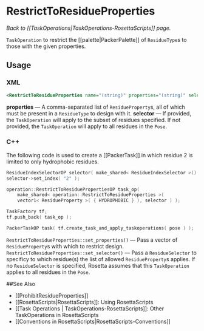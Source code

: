 # RestrictToResidueProperties
*Back to [[TaskOperations|TaskOperations-RosettaScripts]] page.*

 `TaskOperation` to restrict the [[palette|PackerPalette]] of `ResidueType`s to those with the given properties.
 
 ## Usage
 ### XML
 ```xml
<RestrictToResidueProperties name="(string)" properties="(string)" selector="(string)" />
```

**properties** &mdash; A comma-separated list of `ResidueProperty`s, all of which must be present in a `ResidueType` to design with it.
**selector** &mdash; If provided, the `TaskOperation` will apply to the subset of residues specified. If not provided, the `TaskOperation` will apply to all residues in the `Pose`.

### C++
The following code is used to create a [[PackerTask]] in which residue 2 is limited to only hydrophobic residues.
```C++
ResidueIndexSelectorOP selector( make_shared< ResidueIndexSelector >() );
selector->set_index( "2" );

operation::RestrictToResiduePropertiesOP task_op(
    make_shared< operation::RestrictToResidueProperties >(
    vector1< ResidueProperty >( { HYDROPHOBIC } ), selector ) );

TaskFactory tf;
tf.push_back( task_op );

PackerTaskOP task( tf.create_task_and_apply_taskoperations( pose ) );
```

`RestrictToResidueProperties::set_properties()` &mdash; Pass a vector of `ResidueProperty`s with which to restrict design.
`RestrictToResidueProperties::set_selector()` &mdash; Pass a `ResidueSelector` to specificy to which residue(s) the list of allowed `ResidueProperty`s applies. If no `ResidueSelector` is specified, Rosetta assumes that this `TaskOperation` applies to all residues in the `Pose`.

##See Also
* [[ProhibitResidueProperties]]
* [[RosettaScripts|RosettaScripts]]: Using RosettaScripts
* [[Task Operations | TaskOperations-RosettaScripts]]: Other TaskOperations in RosettaScripts
* [[Conventions in RosettaScripts|RosettaScripts-Conventions]]
